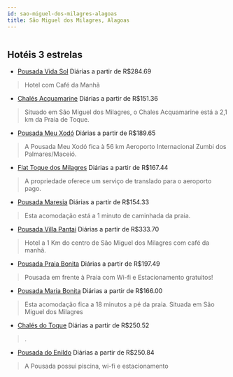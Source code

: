 ```yaml
---
id: sao-miguel-dos-milagres-alagoas
title: São Miguel dos Milagres, Alagoas
---
```


<center><img src="https://static.hotelurbano.com/reservas/prod0/3/3182/57c874132b643_pousada-vida-sol.jpg" alt="" /></center>


## Hotéis 3 estrelas

-    [Pousada Vida Sol](https://www.hurb.com/hoteis/sao-miguel-dos-milagres/pousada-vida-sol-3182?cmp=18055) Diárias a partir de R$284.69
   > Hotel com Café da Manhã
-    [Chalés Acquamarine](https://www.hurb.com/hoteis/sao-miguel-dos-milagres/chales-acquamarine-11077?cmp=18055) Diárias a partir de R$151.36
   > Situado em São Miguel dos Milagres, o Chales Acquamarine está a 2,1 km da Praia de Toque. 
-    [Pousada Meu Xodó](https://www.hurb.com/hoteis/sao-miguel-dos-milagres/pousada-meu-xodo-9898?cmp=18055) Diárias a partir de R$189.65
   > A Pousada Meu Xodó fica à 56 km Aeroporto Internacional Zumbi dos Palmares/Maceió.
-    [Flat Toque dos Milagres](https://www.hurb.com/hoteis/sao-miguel-dos-milagres/flat-toque-dos-milagres-16509?cmp=18055) Diárias a partir de R$167.44
   > A propriedade oferece um serviço de translado para o aeroporto pago.
-    [Pousada Maresia](https://www.hurb.com/hoteis/sao-miguel-dos-milagres/pousada-maresias-10103?cmp=18055) Diárias a partir de R$154.33
   > Esta acomodação está a 1 minuto de caminhada da praia.
-    [Pousada Villa Pantai](https://www.hurb.com/hoteis/praia-de-porto-da-rua/villa-pantai-pousada-641?cmp=18055) Diárias a partir de R$333.70
   > Hotel a 1 Km do centro de São Miguel dos Milagres com café da manhã. 
-    [Pousada Praia Bonita](https://www.hurb.com/hoteis/sao-miguel-dos-milagres/pousada-praia-bonita-8882?cmp=18055) Diárias a partir de R$197.49
   > Pousada em frente à Praia com Wi-fi e Estacionamento gratuitos!
-    [Pousada Maria Bonita](https://www.hurb.com/hoteis/sao-miguel-dos-milagres/pousada-maria-bonita-11076?cmp=18055) Diárias a partir de R$166.00
   > Esta acomodação fica a 18 minutos a pé da praia. Situada em São Miguel dos Milagres
-    [Chalés do Toque](https://www.hurb.com/hoteis/sao-miguel-dos-milagres/chales-do-toque-10680?cmp=18055) Diárias a partir de R$250.52
   > .
-    [Pousada do Enildo](https://www.hurb.com/hoteis/sao-miguel-dos-milagres/pousada-do-enildo-10000?cmp=18055) Diárias a partir de R$250.84
   > A Pousada possui piscina, wi-fi e estacionamento 
